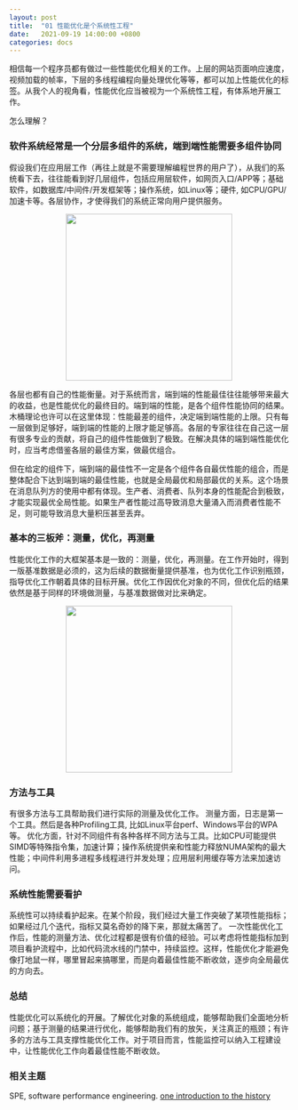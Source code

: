 ```yaml
---
layout: post
title:  "01 性能优化是个系统性工程"
date:   2021-09-19 14:00:00 +0800
categories: docs
---
```


相信每一个程序员都有做过一些性能优化相关的工作。上层的网站页面响应速度，视频加载的帧率，下层的多线程编程向量处理优化等等，都可以加上性能优化的标签。从我个人的视角看，性能优化应当被视为一个系统性工程，有体系地开展工作。

怎么理解？

### 软件系统经常是一个分层多组件的系统，端到端性能需要多组件协同

假设我们在应用层工作（再往上就是不需要理解编程世界的用户了），从我们的系统看下去，往往能看到好几层组件，包括应用层软件，如网页入口/APP等；基础软件，如数据库/中间件/开发框架等；操作系统，如Linux等；硬件, 如CPU/GPU/加速卡等。各层协作，才使得我们的系统正常向用户提供服务。

<figure>
    <div align=center>
    <img src="{{site.url}}/images/2021-09-20-01/2021-09-19-hp01.png" weight=200 height=300 />
    </div>
</figure>

各层也都有自己的性能衡量。对于系统而言，端到端的性能最佳往往能够带来最大的收益，也是性能优化的最终目的。端到端的性能，是各个组件性能协同的结果。木桶理论也许可以在这里体现：性能最差的组件，决定端到端性能的上限。只有每一层做到足够好，端到端的性能的上限才能足够高。各层的专家往往在自己这一层有很多专业的贡献，将自己的组件性能做到了极致。在解决具体的端到端性能优化时，应当考虑借鉴各层的最佳方案，做最优组合。

但在给定的组件下，端到端的最佳性不一定是各个组件各自最优性能的组合，而是整体配合下达到端到端的最佳性能，也就是全局最优和局部最优的关系。这个场景在消息队列方的使用中都有体现。生产者、消费者、队列本身的性能配合到极致，才能实现最优全局性能。如果生产者性能过高导致消息大量涌入而消费者性能不足，则可能导致消息大量积压甚至丢弃。

### 基本的三板斧：测量，优化，再测量

性能优化工作的大框架基本是一致的：测量，优化，再测量。在工作开始时，得到一版基准数据是必须的，这为后续的数据衡量提供基准，也为优化工作识别瓶颈，指导优化工作朝着具体的目标开展。优化工作因优化对象的不同，但优化后的结果依然是基于同样的环境做测量，与基准数据做对比来确定。

<figure>
    <div align=center>
    <img src="{{site.url}}/images/2021-09-20-01/2021-09-19-hp02.png" weight=200 height=300 />
    </div>
</figure>

### 方法与工具

有很多方法与工具帮助我们进行实际的测量及优化工作。
测量方面，日志是第一个工具。然后是各种Profiling工具, 比如Linux平台perf、Windows平台的WPA等。
优化方面，针对不同组件有各种各样不同方法与工具。比如CPU可能提供SIMD等特殊指令集，加速计算；操作系统提供亲和性能力释放NUMA架构的最大性能；中间件利用多进程多线程进行并发处理；应用层利用缓存等方法来加速访问。

### 系统性能需要看护

系统性可以持续看护起来。在某个阶段，我们经过大量工作突破了某项性能指标；如果经过几个迭代，指标又莫名奇妙的降下来，那就太痛苦了。
一次性能优化工作后，性能的测量方法、优化过程都是很有价值的经验。可以考虑将性能指标加到项目看护流程中，比如代码流水线的门禁中，持续监控。这样，性能优化才能避免像打地鼠一样，哪里冒起来搞哪里，而是向着最佳性能不断收敛，逐步向全局最优的方向去。

### 总结

性能优化可以系统化的开展。了解优化对象的系统组成，能够帮助我们全面地分析问题；基于测量的结果进行优化，能够帮助我们有的放矢，关注真正的瓶颈；有许多的方法与工具支撑性能优化工作。对于项目而言，性能监控可以纳入工程建设中，让性能优化工作向着最佳性能不断收敛。

### 相关主题
SPE, software performance engineering. 
[one introduction to the history](https://dzone.com/articles/a-short-history-of-performance-engineering)
